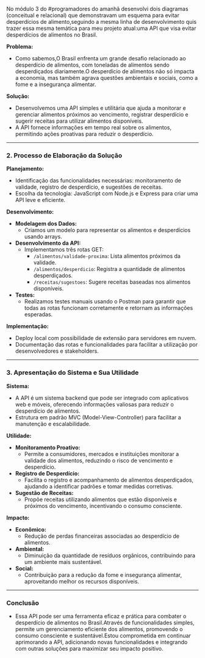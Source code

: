No módulo 3 do #programadores do amanhã desenvolvi dois diagramas (conceitual e relacional) que demonstravam um esquema para evitar desperdícios de alimento,seguindo a mesma linha de desenvolvimento quis trazer essa mesma temática para meu projeto atual:uma API que visa evitar desperdícios de alimentos no Brasil.

**Problema:**

- Como sabemos,O Brasil enfrenta um grande desafio relacionado ao desperdício de alimentos, com toneladas de alimentos sendo desperdiçados diariamente.O desperdício de alimentos não só impacta a economia, mas também agrava questões ambientais e sociais, como a fome e a insegurança alimentar.

**Solução:**

- Desenvolvemos uma API simples e utilitária que ajuda a monitorar e gerenciar alimentos próximos ao vencimento, registrar desperdício e sugerir receitas para utilizar alimentos disponíveis.
- A API fornece informações em tempo real sobre os alimentos, permitindo ações proativas para reduzir o desperdício.

---

### **2. Processo de Elaboração da Solução**

**Planejamento:**

- Identificação das funcionalidades necessárias: monitoramento de validade, registro de desperdício, e sugestões de receitas.
- Escolha da tecnologia: JavaScript com Node.js e Express para criar uma API leve e eficiente.

**Desenvolvimento:**

- **Modelagem dos Dados:**
    - Criamos um modelo para representar os alimentos e desperdícios usando arrays.
- **Desenvolvimento da API:**
    - Implementamos três rotas GET:
        - `/alimentos/validade-proxima`: Lista alimentos próximos da validade.
        - `/alimentos/desperdicio`: Registra a quantidade de alimentos desperdiçados.
        - `/receitas/sugestoes`: Sugere receitas baseadas nos alimentos disponíveis.
- **Testes:**
    - Realizamos testes manuais usando o Postman para garantir que todas as rotas funcionam corretamente e retornam as informações esperadas.

**Implementação:**

- Deploy local com possibilidade de extensão para servidores em nuvem.
- Documentação das rotas e funcionalidades para facilitar a utilização por desenvolvedores e stakeholders.

---

### **3. Apresentação do Sistema e Sua Utilidade**

**Sistema:**

- A API é um sistema backend que pode ser integrado com aplicativos web e móveis, oferecendo informações valiosas para reduzir o desperdício de alimentos.
- Estrutura em padrão MVC (Model-View-Controller) para facilitar a manutenção e escalabilidade.

**Utilidade:**

- **Monitoramento Proativo:**
    - Permite a consumidores, mercados e instituições monitorar a validade dos alimentos, reduzindo o risco de vencimento e desperdício.
- **Registro de Desperdício:**
    - Facilita o registro e acompanhamento de alimentos desperdiçados, ajudando a identificar padrões e tomar medidas corretivas.
- **Sugestão de Receitas:**
    - Propõe receitas utilizando alimentos que estão disponíveis e próximos do vencimento, incentivando o consumo consciente.

**Impacto:**

- **Econômico:**
    - Redução de perdas financeiras associadas ao desperdício de alimentos.
- **Ambiental:**
    - Diminuição da quantidade de resíduos orgânicos, contribuindo para um ambiente mais sustentável.
- **Social:**
    - Contribuição para a redução da fome e insegurança alimentar, aproveitando melhor os recursos disponíveis.

---

### **Conclusão**

- Essa API pode ser uma  ferramenta eficaz e prática para combater o desperdício de alimentos no Brasil.Através de funcionalidades simples, permite um gerenciamento eficiente dos alimentos, promovendo o consumo consciente e sustentável.Estou comprometida em continuar aprimorando a API, adicionando novas funcionalidades e integrando com outras soluções para maximizar seu impacto positivo.
